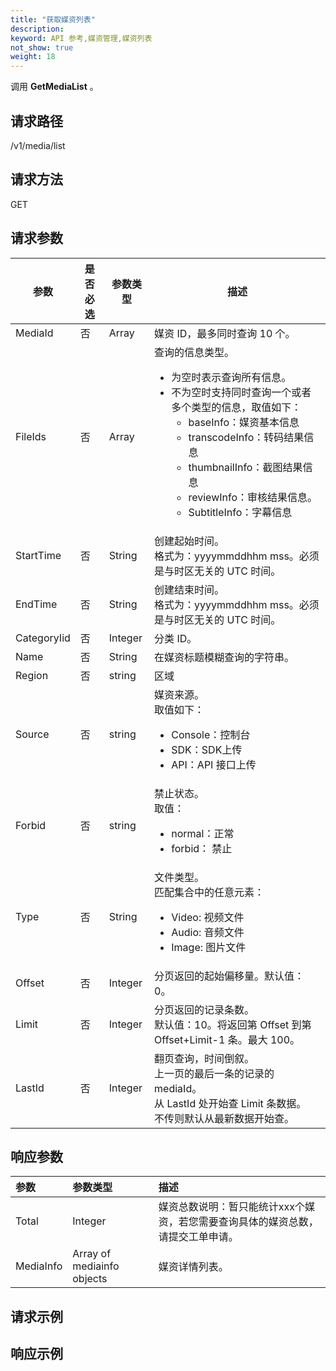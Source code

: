 ```yaml
---
title: "获取媒资列表"
description: 
keyword: API 参考,媒资管理,媒资列表
not_show: true
weight: 18
---
```


调用 **GetMediaList** 。

## 请求路径

/v1/media/list

## 请求方法

GET

## 请求参数

| 参数        | 是否必选 | 参数类型 | 描述                                                         |
| ----------- | -------- | -------- | ------------------------------------------------------------ |
| MediaId     | 否       | Array    | 媒资 ID，最多同时查询 10 个。<!--是否需要待确认-->           |
| FileIds     | 否       | Array    | 查询的信息类型。<br/><ul><li>为空时表示查询所有信息。</li><li>不为空时支持同时查询一个或者多个类型的信息，取值如下：<ul><li>baseInfo：媒资基本信息</li><li>transcodeInfo：转码结果信息</li><li>thumbnailInfo：截图结果信息</li><li>reviewInfo：审核结果信息。</li><li>SubtitleInfo：字幕信息</li></ul> |
| StartTime   | 否       | String   | 创建起始时间。<br/>格式为：yyyymmddhhm mss。必须是与时区无关的 UTC 时间。<!--是否需要待确认--> |
| EndTime     | 否       | String   | 创建结束时间。<br/>格式为：yyyymmddhhm mss。必须是与时区无关的 UTC 时间。<!--是否需要待确认--> |
| CategoryIid | 否       | Integer  | 分类 ID。<!--是否需要待确认-->                               |
| Name        | 否       | String   | 在媒资标题模糊查询的字符串。                                 |
| Region      | 否       | string   | 区域<!--是否需要待确认-->                                    |
| Source      | 否       | string   | 媒资来源。<br/>取值如下：<ul><li>Console：控制台</li><li>SDK：SDK上传</li><li>API：API 接口上传</li></ul> |
| Forbid      | 否       | string   | 禁止状态。<br/>取值：<ul><li>normal：正常</li><li>forbid： 禁止</li></ul> |
| Type        | 否       | String   | 文件类型。<br/>匹配集合中的任意元素：<ul><li> Video: 视频文件</li><li>Audio: 音频文件</li><li>Image: 图片文件</li></ul> |
| Offset      | 否       | Integer  | 分页返回的起始偏移量。默认值：0。 <!--是否需要待确认-->      |
| Limit       | 否       | Integer  | 分页返回的记录条数。<br/>默认值：10。将返回第 Offset 到第 Offset+Limit-1 条。最大 100。 |
| LastId      | 否       | Integer  | 翻页查询，时间倒叙。<br/>上一页的最后一条的记录的 mediaId。<br/>从 LastId  处开始查 Limit 条数据。  <br/>不传则默认从最新数据开始查。<br/> |



## 响应参数

| 参数      | 参数类型                   | 描述                                                         |
| :-------- | :------------------------- | :----------------------------------------------------------- |
| Total     | Integer                    | 媒资总数说明：暂只能统计xxx个媒资，若您需要查询具体的媒资总数，请提交工单申请。  <!--待确认--> |
| MediaInfo | Array of mediainfo objects | 媒资详情列表。                                               |

## 请求示例



## 响应示例
